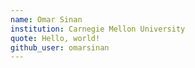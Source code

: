 ```yaml
---
name: Omar Sinan
institution: Carnegie Mellon University
quote: Hello, world!
github_user: omarsinan
---
```

